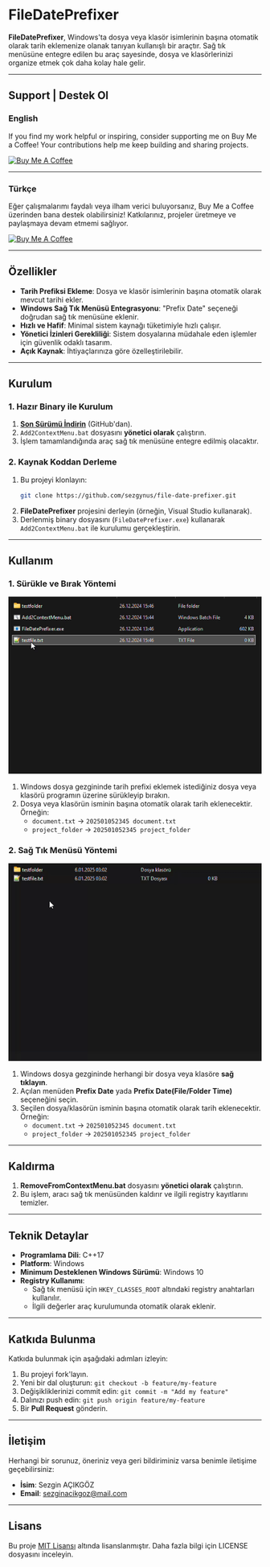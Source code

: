 # FileDatePrefixer

**FileDatePrefixer**, Windows'ta dosya veya klasör isimlerinin başına otomatik olarak tarih eklemenize olanak tanıyan kullanışlı bir araçtır. Sağ tık menüsüne entegre edilen bu araç sayesinde, dosya ve klasörlerinizi organize etmek çok daha kolay hale gelir.

---
## Support | Destek Ol

### English
If you find my work helpful or inspiring, consider supporting me on Buy Me a Coffee! Your contributions help me keep building and sharing projects.

<a href="https://buymeacoffee.com/sezgin5574z" target="_blank">
    <img src="https://www.buymeacoffee.com/assets/img/custom_images/orange_img.png" alt="Buy Me A Coffee" style="height: 50px !important;width: 200px !important;" >
</a>

---

### Türkçe
Eğer çalışmalarımı faydalı veya ilham verici buluyorsanız, Buy Me a Coffee üzerinden bana destek olabilirsiniz! Katkılarınız, projeler üretmeye ve paylaşmaya devam etmemi sağlıyor.

<a href="https://buymeacoffee.com/sezgin5574z" target="_blank">
    <img src="https://www.buymeacoffee.com/assets/img/custom_images/orange_img.png" alt="Buy Me A Coffee" style="height: 50px !important;width: 200px !important;" >
</a>


---
## Özellikler

- **Tarih Prefiksi Ekleme**: Dosya ve klasör isimlerinin başına otomatik olarak mevcut tarihi ekler.
- **Windows Sağ Tık Menüsü Entegrasyonu**: "Prefix Date" seçeneği doğrudan sağ tık menüsüne eklenir.
- **Hızlı ve Hafif**: Minimal sistem kaynağı tüketimiyle hızlı çalışır.
- **Yönetici İzinleri Gerekliliği**: Sistem dosyalarına müdahale eden işlemler için güvenlik odaklı tasarım.
- **Açık Kaynak**: İhtiyaçlarınıza göre özelleştirilebilir.

---

## Kurulum

### 1. Hazır Binary ile Kurulum
1. **[Son Sürümü İndirin](https://github.com/sezgynus/file-date-prefixer/releases/latest)** (GitHub'dan).
2. `Add2ContextMenu.bat` dosyasını **yönetici olarak** çalıştırın.
3. İşlem tamamlandığında araç sağ tık menüsüne entegre edilmiş olacaktır.

### 2. Kaynak Koddan Derleme
1. Bu projeyi klonlayın:
   ```bash
   git clone https://github.com/sezgynus/file-date-prefixer.git
   ```
2. **FileDatePrefixer** projesini derleyin (örneğin, Visual Studio kullanarak).
3. Derlenmiş binary dosyasını (`FileDatePrefixer.exe`) kullanarak `Add2ContextMenu.bat` ile kurulumu gerçekleştirin.

---

## Kullanım
### 1. Sürükle ve Bırak Yöntemi
![Sürükle&Bırak](Contents/Direct.gif)
1. Windows dosya gezgininde tarih prefixi eklemek istediğiniz dosya veya klasörü programın üzerine sürükleyip bırakın.
2. Dosya veya klasörün isminin başına otomatik olarak tarih eklenecektir. Örneğin:
   - `document.txt` → `202501052345 document.txt`
   - `project_folder` → `202501052345 project_folder`

### 2. Sağ Tık Menüsü Yöntemi
![Sağ Tık Menüsü](Contents/Context.gif)
1. Windows dosya gezgininde herhangi bir dosya veya klasöre **sağ tıklayın**.
2. Açılan menüden **Prefix Date** yada **Prefix Date(File/Folder Time)** seçeneğini seçin.
3. Seçilen dosya/klasörün isminin başına otomatik olarak tarih eklenecektir. Örneğin:
   - `document.txt` → `202501052345 document.txt`
   - `project_folder` → `202501052345 project_folder`

---

## Kaldırma

1. **RemoveFromContextMenu.bat** dosyasını **yönetici olarak** çalıştırın.
2. Bu işlem, aracı sağ tık menüsünden kaldırır ve ilgili registry kayıtlarını temizler.

---

## Teknik Detaylar

- **Programlama Dili**: C++17
- **Platform**: Windows
- **Minimum Desteklenen Windows Sürümü**: Windows 10
- **Registry Kullanımı**:
  - Sağ tık menüsü için `HKEY_CLASSES_ROOT` altındaki registry anahtarları kullanılır.
  - İlgili değerler araç kurulumunda otomatik olarak eklenir.

---

## Katkıda Bulunma

Katkıda bulunmak için aşağıdaki adımları izleyin:
1. Bu projeyi fork'layın.
2. Yeni bir dal oluşturun: `git checkout -b feature/my-feature`
3. Değişikliklerinizi commit edin: `git commit -m "Add my feature"`
4. Dalınızı push edin: `git push origin feature/my-feature`
5. Bir **Pull Request** gönderin.

---

## İletişim

Herhangi bir sorunuz, öneriniz veya geri bildiriminiz varsa benimle iletişime geçebilirsiniz:

- **İsim**: Sezgin AÇIKGÖZ  
- **Email**: [sezginacikgoz@mail.com](mailto:sezginacikgoz@mail.com)

---

## Lisans

Bu proje [MIT Lisansı](LICENSE) altında lisanslanmıştır. Daha fazla bilgi için LICENSE dosyasını inceleyin.
